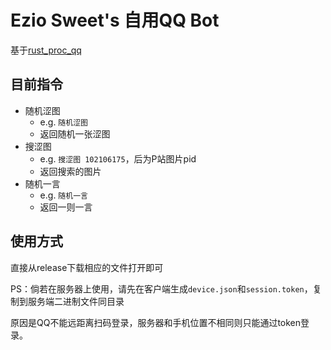 # Ezio Sweet's 自用QQ Bot

基于[rust_proc_qq](https://github.com/niuhuan/rust_proc_qq)

## 目前指令

+ 随机涩图
  + e.g. ``随机涩图``
  + 返回随机一张涩图
+ 搜涩图
  + e.g. ``搜涩图 102106175``，后为P站图片pid
  + 返回搜索的图片
+ 随机一言
  + e.g. ``随机一言``
  + 返回一则一言
## 使用方式

直接从release下载相应的文件打开即可

PS：倘若在服务器上使用，请先在客户端生成``device.json``和``session.token``，复制到服务端二进制文件同目录

原因是QQ不能远距离扫码登录，服务器和手机位置不相同则只能通过token登录。